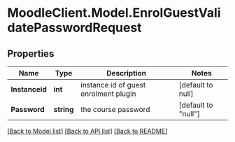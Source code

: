 # MoodleClient.Model.EnrolGuestValidatePasswordRequest

## Properties

Name | Type | Description | Notes
------------ | ------------- | ------------- | -------------
**Instanceid** | **int** | instance id of guest enrolment plugin | [default to null]
**Password** | **string** | the course password | [default to "null"]

[[Back to Model list]](../README.md#documentation-for-models) [[Back to API list]](../README.md#documentation-for-api-endpoints) [[Back to README]](../README.md)

